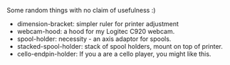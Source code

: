 Some random things with no claim of usefulness :)

   - dimension-bracket: simpler ruler for printer adjustment
   - webcam-hood: a hood for my Logitec C920 webcam.
   - spool-holder: necessity - an axis adaptor for spools.
   - stacked-spool-holder: stack of spool holders, mount on top of printer.
   - cello-endpin-holder: If you a are a cello player, you might like this.
